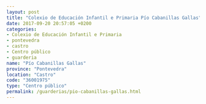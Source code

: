 ```yaml
---
layout: post
title: "Colexio de Educación Infantil e Primaria Pío Cabanillas Gallas"
date: 2017-09-20 20:57:05 +0200
categories:
- Colexio de Educación Infantil e Primaria
- pontevedra
- castro
- Centro público
- guarderia
name: "Pío Cabanillas Gallas"
province: "Pontevedra"
location: "Castro"
code: "36001975"
type: "Centro público"
permalink: /guarderias/pio-cabanillas-gallas.html
---
```

